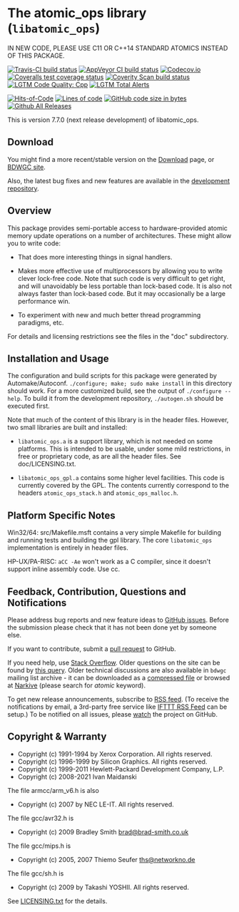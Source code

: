 # The atomic_ops library (`libatomic_ops`)

IN NEW CODE, PLEASE USE C11 OR C++14 STANDARD ATOMICS INSTEAD OF THIS PACKAGE.

[![Travis-CI build status](https://travis-ci.com/ivmai/libatomic_ops.svg?branch=master)](https://travis-ci.com/ivmai/libatomic_ops)
[![AppVeyor CI build status](https://ci.appveyor.com/api/projects/status/github/ivmai/libatomic_ops?branch=master&svg=true)](https://ci.appveyor.com/project/ivmai/libatomic-ops)
[![Codecov.io](https://codecov.io/github/ivmai/libatomic_ops/coverage.svg?branch=master)](https://codecov.io/github/ivmai/libatomic_ops?branch=master)
[![Coveralls test coverage status](https://coveralls.io/repos/ivmai/libatomic_ops/badge.png?branch=master)](https://coveralls.io/github/ivmai/libatomic_ops)
[![Coverity Scan build status](https://scan.coverity.com/projects/10809/badge.svg)](https://scan.coverity.com/projects/ivmai-libatomic_ops)
[![LGTM Code Quality: Cpp](https://img.shields.io/lgtm/grade/cpp/g/ivmai/libatomic_ops.svg?logo=lgtm&logoWidth=18)](https://lgtm.com/projects/g/ivmai/libatomic_ops/context:cpp)
[![LGTM Total Alerts](https://img.shields.io/lgtm/alerts/g/ivmai/libatomic_ops.svg?logo=lgtm&logoWidth=18)](https://lgtm.com/projects/g/ivmai/libatomic_ops/alerts)

[![Hits-of-Code](https://hitsofcode.com/github/ivmai/libatomic_ops?branch=master)](https://hitsofcode.com/github/ivmai/libatomic_ops/view)
[![Lines of code](https://img.shields.io/tokei/lines/github/ivmai/libatomic_ops)](https://shields.io/category/size)
[![GitHub code size in bytes](https://img.shields.io/github/languages/code-size/ivmai/libatomic_ops)](https://shields.io/category/size)
[![Github All Releases](https://img.shields.io/github/downloads/ivmai/libatomic_ops/total.svg)](https://shields.io/category/downloads)

This is version 7.7.0 (next release development) of libatomic_ops.


## Download

You might find a more recent/stable version on the
[Download](https://github.com/ivmai/libatomic_ops/wiki/Download) page, or
[BDWGC site](http://www.hboehm.info/gc/).

Also, the latest bug fixes and new features are available in the
[development repository](https://github.com/ivmai/libatomic_ops).


## Overview

This package provides semi-portable access to hardware-provided
atomic memory update operations on a number of architectures.  These might
allow you to write code:

* That does more interesting things in signal handlers.

* Makes more effective use of multiprocessors by allowing you to write
  clever lock-free code.  Note that such code is very difficult to get
  right, and will unavoidably be less portable than lock-based code.  It
  is also not always faster than lock-based code.  But it may occasionally
  be a large performance win.

* To experiment with new and much better thread programming paradigms, etc.

For details and licensing restrictions see the files in the "doc"
subdirectory.


## Installation and Usage

The configuration and build scripts for this package were generated by
Automake/Autoconf.  `./configure; make; sudo make install` in this
directory should work.  For a more customized build, see the output of
`./configure --help`.  To build it from the development repository,
`./autogen.sh` should be executed first.

Note that much of the content of this library is in the header files.
However, two small libraries are built and installed:

* `libatomic_ops.a` is a support library, which is not needed on some
  platforms. This is intended to be usable, under some mild restrictions,
  in free or proprietary code, as are all the header files.
  See doc/LICENSING.txt.

* `libatomic_ops_gpl.a` contains some higher level facilities.  This code is
  currently covered by the GPL.  The contents currently correspond to
  the headers `atomic_ops_stack.h` and `atomic_ops_malloc.h`.


## Platform Specific Notes

Win32/64: src/Makefile.msft contains a very simple Makefile for building
and running tests and building the gpl library.  The core `libatomic_ops`
implementation is entirely in header files.

HP-UX/PA-RISC: `aCC -Ae` won't work as a C compiler, since it doesn't support
inline assembly code.  Use cc.


## Feedback, Contribution, Questions and Notifications

Please address bug reports and new feature ideas to
[GitHub issues](https://github.com/ivmai/libatomic_ops/issues).  Before the
submission please check that it has not been done yet by someone else.

If you want to contribute, submit
a [pull request](https://github.com/ivmai/libatomic_ops/pulls) to GitHub.

If you need help, use
[Stack Overflow](https://stackoverflow.com/questions/tagged/atomic-ops).
Older questions on the site can be found by
[this query](https://stackoverflow.com/search?q=atomic_ops).
Older technical discussions are also available in `bdwgc` mailing list
archive - it can be downloaded as a
[compressed file](https://github.com/ivmai/bdwgc/files/1038163/bdwgc-mailing-list-archive-2017_04.tar.gz)
or browsed at [Narkive](http://bdwgc.opendylan.narkive.com) (please search
for _atomic_ keyword).

To get new release announcements, subscribe to
[RSS feed](https://github.com/ivmai/libatomic_ops/releases.atom).
(To receive the notifications by email, a 3rd-party free service like
[IFTTT RSS Feed](https://ifttt.com/feed) can be setup.)
To be notified on all issues, please
[watch](https://github.com/ivmai/libatomic_ops/watchers) the project on
GitHub.


## Copyright & Warranty

 * Copyright (c) 1991-1994 by Xerox Corporation.  All rights reserved.
 * Copyright (c) 1996-1999 by Silicon Graphics.  All rights reserved.
 * Copyright (c) 1999-2011 Hewlett-Packard Development Company, L.P.
 * Copyright (c) 2008-2021 Ivan Maidanski

The file armcc/arm_v6.h is also

 * Copyright (c) 2007 by NEC LE-IT.  All rights reserved.

The file gcc/avr32.h is

 * Copyright (c) 2009 Bradley Smith <brad@brad-smith.co.uk>

The file gcc/mips.h is

 * Copyright (c) 2005, 2007 Thiemo Seufer <ths@networkno.de>

The file gcc/sh.h is

 * Copyright (c) 2009 by Takashi YOSHII. All rights reserved.

See [LICENSING.txt](doc/LICENSING.txt) for the details.
